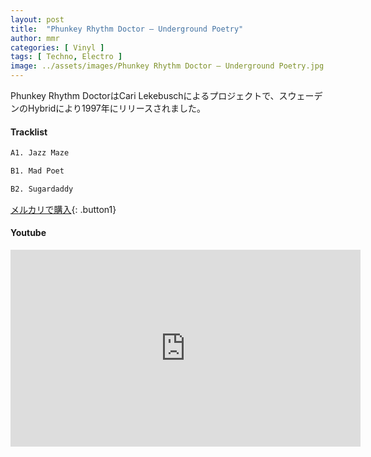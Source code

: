 ```yaml
---
layout: post
title:  "Phunkey Rhythm Doctor – Underground Poetry"
author: mmr
categories: [ Vinyl ]
tags: [ Techno, Electro ]
image: ../assets/images/Phunkey Rhythm Doctor – Underground Poetry.jpg
---
```


Phunkey Rhythm DoctorはCari Lekebuschによるプロジェクトで、スウェーデンのHybridにより1997年にリリースされました。

#### Tracklist
```md
A1. Jazz Maze

B1. Mad Poet

B2. Sugardaddy
```

[メルカリで購入](https://jp.mercari.com/item/m44344612088?afid=6142608987){: .button1}

#### Youtube
<iframe width="560" height="315" src="https://www.youtube.com/embed/BSydLPnhsIE?si=1WrkYo5wgzKLKgbr" title="YouTube video player" frameborder="0" allow="accelerometer; autoplay; clipboard-write; encrypted-media; gyroscope; picture-in-picture; web-share" referrerpolicy="strict-origin-when-cross-origin" allowfullscreen></iframe>
